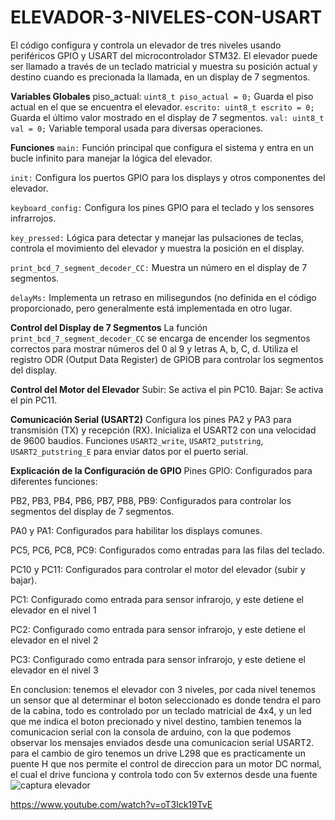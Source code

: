 # ELEVADOR-3-NIVELES-CON-USART


El código configura y controla un elevador de tres niveles usando periféricos GPIO y USART del microcontrolador STM32. El elevador puede ser llamado a través de un teclado matricial y muestra su posición actual y destino cuando es precionada la llamada, en un display de 7 segmentos.

**Variables Globales**
piso_actual: ```uint8_t piso_actual = 0;```
Guarda el piso actual en el que se encuentra el elevador.
```escrito: uint8_t escrito = 0;```
Guarda el último valor mostrado en el display de 7 segmentos.
```val: uint8_t val = 0;```
Variable temporal usada para diversas operaciones.

**Funciones**
```main:``` Función principal que configura el sistema y entra en un bucle infinito para manejar la lógica del elevador.

```init:``` Configura los puertos GPIO para los displays y otros componentes del elevador.

```keyboard_config:```     Configura los pines GPIO para el teclado y los sensores infrarrojos.

```key_pressed:```   Lógica para detectar y manejar las pulsaciones de teclas, controla el movimiento del elevador y muestra la posición en el display.

```print_bcd_7_segment_decoder_CC:```     Muestra un número en el display de 7 segmentos.

```delayMs:```    Implementa un retraso en milisegundos (no definida en el código proporcionado, pero generalmente está implementada en otro lugar.

**Control del Display de 7 Segmentos**
La función ```print_bcd_7_segment_decoder_CC``` se encarga de encender los segmentos correctos para mostrar números del 0 al 9 y letras A, b, C, d. Utiliza el registro ODR (Output Data Register) de GPIOB para controlar los segmentos del display.

**Control del Motor del Elevador**
Subir: Se activa el pin PC10.
Bajar: Se activa el pin PC11.

**Comunicación Serial (USART2)**
Configura los pines PA2 y PA3 para transmisión (TX) y recepción (RX).
Inicializa el USART2 con una velocidad de 9600 baudios.
Funciones ```USART2_write```, ```USART2_putstring```, ```USART2_putstring_E``` para enviar datos por el puerto serial.

**Explicación de la Configuración de GPIO**
Pines GPIO: Configurados para diferentes funciones:

PB2, PB3, PB4, PB6, PB7, PB8, PB9: Configurados para controlar los segmentos del display de 7 segmentos.

PA0 y PA1: Configurados para habilitar los displays comunes.

PC5, PC6, PC8, PC9: Configurados como entradas para las filas del teclado.

PC10 y PC11: Configurados para controlar el motor del elevador (subir y bajar).

PC1: Configurado como entrada para sensor infrarojo, y este detiene el elevador en el nivel 1

PC2: Configurado como entrada para sensor infrarojo, y este detiene el elevador en el nivel 2

PC3: Configurado como entrada para sensor infrarojo, y este detiene el elevador en el nivel 3


En conclusion: 
tenemos el elevador con 3 niveles, por cada nivel tenemos un sensor que al determinar el boton seleccionado es donde tendra el paro de la cabina, todo es controlado por un teclado matricial de 4x4, y un led que me indica el boton precionado y nivel destino, tambien tenemos la comunicacion serial con la consola de arduino, con la que podemos observar los mensajes enviados desde una comunicacion serial USART2.
para el cambio de giro tenemos un drive L298 que es practicamente un puente H que nos permite el control de direccion para un motor DC normal, el cual el drive funciona y controla todo con 5v externos desde una fuente 
![captura elevador ](https://github.com/ByronRC89/ELEVADOR-3-NIVELES-CON-USART/assets/159856194/c549aec9-89e8-4ed9-b088-c5bd77eee7b4)

https://www.youtube.com/watch?v=oT3lck19TvE



